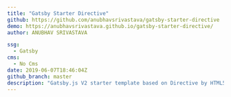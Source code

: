 ```yaml
---
title: "Gatsby Starter Directive"
github: https://github.com/anubhavsrivastava/gatsby-starter-directive
demo: https://anubhavsrivastava.github.io/gatsby-starter-directive/
author: ANUBHAV SRIVASTAVA

ssg:
  - Gatsby
cms:
  - No Cms
date: 2019-06-07T18:46:04Z
github_branch: master
description: "Gatsby.js V2 starter template based on Directive by HTML5 UP"
---
```


